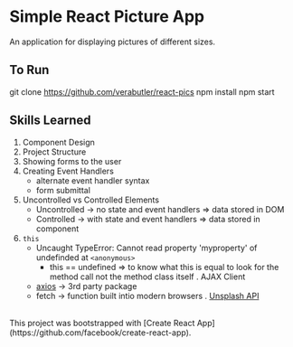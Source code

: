 # Simple React Picture App
An application for displaying pictures of different sizes.

## To Run
git clone https://github.com/verabutler/react-pics
npm install
npm start

## Skills Learned
1. Component Design
2. Project Structure
3. Showing forms to the user
4. Creating Event Handlers
    - alternate event handler syntax
    - form submittal
5. Uncontrolled vs Controlled Elements
    - Uncontrolled -> no state and event handlers => data stored in DOM
    - Controlled -> with state and event handlers => data stored in component
6. `this`
    - Uncaught TypeError: Cannot read property 'myproperty' of undefinded at `<anonymous>`
        - this == undefined => to know what this is equal to look for the method call 
          not the method class itself
. AJAX Client
    - [axios](https://www.npmjs.com/package/axios) -> 3rd party package
    - fetch -> function built intio modern browsers
. [Unsplash API](https://www.unpslash.com/developers)

<br />
This project was bootstrapped with [Create React App](https://github.com/facebook/create-react-app).
